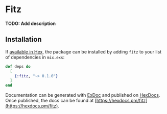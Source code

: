 # Fitz

**TODO: Add description**

## Installation

If [available in Hex](https://hex.pm/docs/publish), the package can be installed
by adding `fitz` to your list of dependencies in `mix.exs`:

```elixir
def deps do
  [
    {:fitz, "~> 0.1.0"}
  ]
end
```

Documentation can be generated with [ExDoc](https://github.com/elixir-lang/ex_doc)
and published on [HexDocs](https://hexdocs.pm). Once published, the docs can
be found at [https://hexdocs.pm/fitz](https://hexdocs.pm/fitz).
